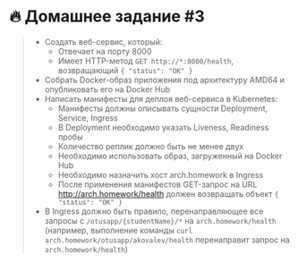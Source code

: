 # 🔥 Домашнее задание #3

> - Создать веб-сервис, который:
>    - Отвечает на порту 8000
>    - Имеет HTTP-метод `GET http://*:8000/health`, возвращающий `{ "status": "OK" }`
> - Собрать Docker-образ приложения под архитектуру AMD64 и опубликовать его на Docker Hub
> - Написать манифесты для деплоя веб-сервиса в Kubernetes:
>    - Манифесты должны описывать сущности Deployment, Service, Ingress
>    - В Deployment необходимо указать Liveness, Readiness пробы
>    - Количество реплик должно быть не менее двух
>    - Необходимо использовать образ, загруженный на Docker Hub
>    - Необходимо назначить хост arch.homework в Ingress
>    - После применения манифестов GET-запрос на URL http://arch.homework/health должен возвращать объект `{ "status": "OK" }`
> - В Ingress должно быть правило, перенаправляющее все запросы с `/otusapp/{studentName}/*` на `arch.homework/health` (например, выполнение команды `curl arch.homework/otusapp/akovalev/health` перенаправит запрос на `arch.homework/health`)

